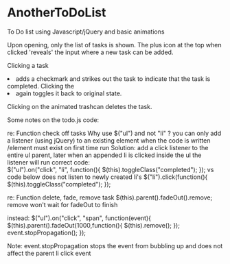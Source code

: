 # AnotherToDoList
To Do list using Javascript/jQuery and basic animations

Upon opening, only the list of tasks is shown. The plus icon at the top when clicked 'reveals' the input where a new task can be added.

Clicking a task <li> adds a checkmark and strikes out the task to indicate that the task is completed.
Clicking the <li> again toggles it back to original state.

Clicking on the animated trashcan deletes the task.


Some notes on the todo.js code: 

re: Function check off tasks
Why use $("ul") and not "li" ? 
  you can only add a listener (using jQuery) to an existing element when the code is written /element must exist on first time run
Solution: add a click listener to the entire ul parent, later when an appended li is clicked inside the ul the listener will run
correct code:  
  $("ul").on("click", "li", function(){
	$(this).toggleClass("completed");
  });
    vs
code below does not listen to newly created li's
   $("li").click(function(){
   $(this).toggleClass("completed");
   });

re: Function delete, fade, remove task
  $(this).parent().fadeOut().remove; remove won't wait for fadeOut to finish	
  
  instead:
  $("ul").on("click", "span", function(event){
	$(this).parent().fadeOut(1000,function(){
		$(this).remove();
	});
	event.stopPropagation();
});

  Note: event.stopPropagation stops the event from bubbling up and does not affect the parent li click event
